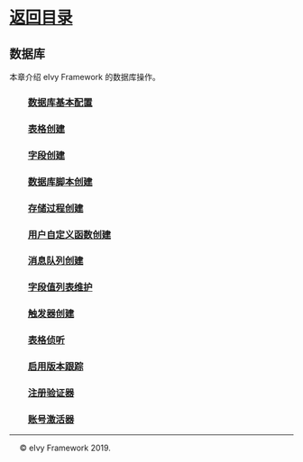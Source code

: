 # [返回目录](../README.html)

## 数据库  

本章介绍 eIvy Framework 的数据库操作。  

### &emsp;&emsp;[数据库基本配置](DatabaseConfig.html)

### &emsp;&emsp;[表格创建](Sec02.html)

### &emsp;&emsp;[字段创建](Sec03.html)

### &emsp;&emsp;[数据库脚本创建](SqlScript.html)

### &emsp;&emsp;[存储过程创建](Sec05.html)

### &emsp;&emsp;[用户自定义函数创建](Sec06.html)

### &emsp;&emsp;[消息队列创建](Sec07.html)

### &emsp;&emsp;[字段值列表维护](Sec08.html)

### &emsp;&emsp;[触发器创建](Sec09.html)

### &emsp;&emsp;[表格侦听](Sec10.html)

### &emsp;&emsp;[启用版本跟踪](Sec11.html)

### &emsp;&emsp;[注册验证器](Sec12.html)

### &emsp;&emsp;[账号激活器](Sec13.html)

---
&emsp; &copy; eIvy Framework 2019.
